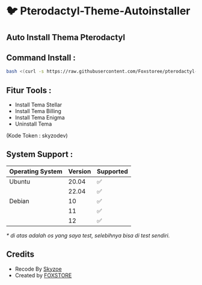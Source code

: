 # :bird: Pterodactyl-Theme-Autoinstaller



## Auto Install Thema Pterodactyl

## Command Install :

```bash
bash <(curl -s https://raw.githubusercontent.com/Foxstoree/pterodactyl-auto-installer/main/install.sh)
```

## Fitur Tools :

- Install Tema Stellar
- Install Tema Billing
- Install Tema Enigma
- Uninstall Tema

(Kode Token : skyzodev)

## System Support :

| Operating System | Version | Supported          |
| ---------------- | ------- | ------------------ |
| Ubuntu           | 20.04   | :white_check_mark: |
|                  | 22.04   | :white_check_mark: |
| Debian           | 10      | :white_check_mark: |
|                  | 11      | :white_check_mark: |
|                  | 12      | :white_check_mark: |

_\* di atas adalah os yang saya test, selebihnya bisa di test sendiri._

## Credits 
- Recode By [ Skyzoe ](https://github.com/SkyzoOffc)
- Created by [ FOXSTORE ](https://github.com/Foxstoree)
